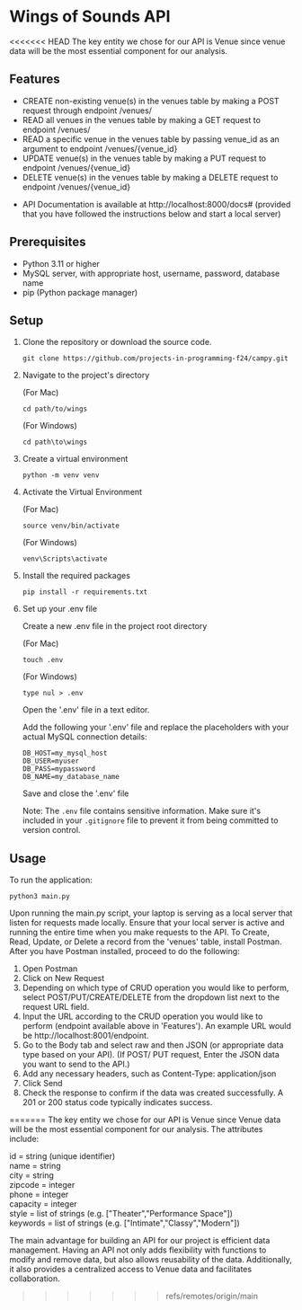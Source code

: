 # Wings of Sounds API
<<<<<<< HEAD
The key entity we chose for our API is Venue since venue data will be the most essential component for our analysis. 

## Features
- CREATE non-existing venue(s) in the venues table by making a POST request through endpoint /venues/
- READ all venues in the venues table by making a GET request to endpoint /venues/
- READ a specific venue in the venues table by passing venue_id as an argument to endpoint /venues/{venue_id}
- UPDATE venue(s) in the venues table by making a PUT request to endpoint /venues/{venue_id}
- DELETE venue(s) in the venues table by making a DELETE request to endpoint /venues/{venue_id}

* API Documentation is available at http://localhost:8000/docs# (provided that you have followed the instructions below and start a local server)


## Prerequisites

- Python 3.11 or higher
- MySQL server, with appropriate host, username, password, database name
- pip (Python package manager)

## Setup

1. Clone the repository or download the source code.
   ```
   git clone https://github.com/projects-in-programming-f24/campy.git
   ```
   
2. Navigate to the project's directory

   (For Mac)
   ```
   cd path/to/wings
   ```
   (For Windows) 
   ```
   cd path\to\wings
   ```


3. Create a virtual environment
   ```
   python -m venv venv
   ```

4. Activate the Virtual Environment 

   (For Mac)
   ```
   source venv/bin/activate
   ```
   (For Windows)
   ```
   venv\Scripts\activate
   ```

5. Install the required packages
   ```
   pip install -r requirements.txt
   ```
 
6. Set up your .env file

   Create a new .env file in the project root directory

   (For Mac)
  
   ```
   touch .env
   ```
   (For Windows)
   ```
   type nul > .env
   ```

   Open the '.env' file in a text editor.

   Add the following your '.env' file and replace the placeholders with your actual MySQL connection details: 
   ```
   DB_HOST=my_mysql_host
   DB_USER=myuser
   DB_PASS=mypassword
   DB_NAME=my_database_name
   ```

   Save and close the '.env' file 

   Note: The `.env` file contains sensitive information. Make sure it's included in your `.gitignore` file to prevent it from being committed to version control.


 
## Usage

To run the application:

```
python3 main.py
```

Upon running the main.py script, your laptop is serving as a local server that listen for requests made locally. Ensure that your local server is active and running the entire time when you make requests to the API. To Create, Read, Update, or Delete a record from the 'venues' table, install Postman. After you have Postman installed, proceed to do the following: 
1. Open Postman
2. Click on New Request
3. Depending on which type of CRUD operation you would like to perform, select POST/PUT/CREATE/DELETE from the dropdown list next to the request URL field.
4. Input the URL according to the CRUD operation you would like to perform (endpoint available above in 'Features'). An example URL would be http://localhost:8001/endpoint.
5. Go to the Body tab and select raw and then JSON (or appropriate data type based on your API).
(If POST/ PUT request, Enter the JSON data you want to send to the API.)
6. Add any necessary headers, such as Content-Type: application/json
7. Click Send
8. Check the response to confirm if the data was created successfully. A 201 or 200 status code typically indicates success.









=======
The key entity we chose for our API is Venue since Venue data will be the most essential component for our analysis. The attributes include: <br /> 

id = string (unique identifier)<br />
name = string <br /> 
city = string<br />
zipcode = integer<br />
phone = integer<br />
capacity = integer<br />
style = list of strings (e.g. ["Theater","Performance Space"])<br />
keywords = list of strings (e.g. ["Intimate","Classy","Modern"])

The main advantage for building an API for our project is efficient data management. Having an API not only adds flexibility with functions to modify and remove data, but also allows reusability of the data. Additionally, it also provides a centralized access to Venue data and facilitates collaboration. 
>>>>>>> refs/remotes/origin/main
